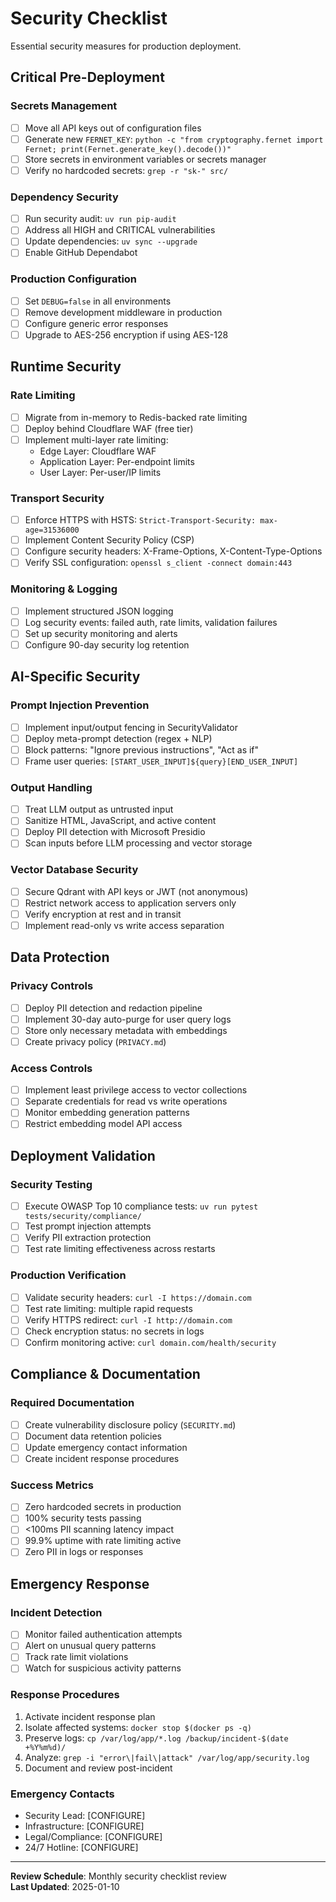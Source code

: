 # Security Checklist

Essential security measures for production deployment.

## Critical Pre-Deployment

### Secrets Management

- [ ] Move all API keys out of configuration files
- [ ] Generate new `FERNET_KEY`: `python -c "from cryptography.fernet import Fernet; print(Fernet.generate_key().decode())"`
- [ ] Store secrets in environment variables or secrets manager
- [ ] Verify no hardcoded secrets: `grep -r "sk-" src/`

### Dependency Security

- [ ] Run security audit: `uv run pip-audit`
- [ ] Address all HIGH and CRITICAL vulnerabilities
- [ ] Update dependencies: `uv sync --upgrade`
- [ ] Enable GitHub Dependabot

### Production Configuration

- [ ] Set `DEBUG=false` in all environments
- [ ] Remove development middleware in production
- [ ] Configure generic error responses
- [ ] Upgrade to AES-256 encryption if using AES-128

## Runtime Security

### Rate Limiting

- [ ] Migrate from in-memory to Redis-backed rate limiting
- [ ] Deploy behind Cloudflare WAF (free tier)
- [ ] Implement multi-layer rate limiting:
  - Edge Layer: Cloudflare WAF
  - Application Layer: Per-endpoint limits
  - User Layer: Per-user/IP limits

### Transport Security

- [ ] Enforce HTTPS with HSTS: `Strict-Transport-Security: max-age=31536000`
- [ ] Implement Content Security Policy (CSP)
- [ ] Configure security headers: X-Frame-Options, X-Content-Type-Options
- [ ] Verify SSL configuration: `openssl s_client -connect domain:443`

### Monitoring & Logging

- [ ] Implement structured JSON logging
- [ ] Log security events: failed auth, rate limits, validation failures
- [ ] Set up security monitoring and alerts
- [ ] Configure 90-day security log retention

## AI-Specific Security

### Prompt Injection Prevention

- [ ] Implement input/output fencing in SecurityValidator
- [ ] Deploy meta-prompt detection (regex + NLP)
- [ ] Block patterns: "Ignore previous instructions", "Act as if"
- [ ] Frame user queries: `[START_USER_INPUT]${query}[END_USER_INPUT]`

### Output Handling

- [ ] Treat LLM output as untrusted input
- [ ] Sanitize HTML, JavaScript, and active content
- [ ] Deploy PII detection with Microsoft Presidio
- [ ] Scan inputs before LLM processing and vector storage

### Vector Database Security

- [ ] Secure Qdrant with API keys or JWT (not anonymous)
- [ ] Restrict network access to application servers only
- [ ] Verify encryption at rest and in transit
- [ ] Implement read-only vs write access separation

## Data Protection

### Privacy Controls

- [ ] Deploy PII detection and redaction pipeline
- [ ] Implement 30-day auto-purge for user query logs
- [ ] Store only necessary metadata with embeddings
- [ ] Create privacy policy (`PRIVACY.md`)

### Access Controls

- [ ] Implement least privilege access to vector collections
- [ ] Separate credentials for read vs write operations
- [ ] Monitor embedding generation patterns
- [ ] Restrict embedding model API access

## Deployment Validation

### Security Testing

- [ ] Execute OWASP Top 10 compliance tests: `uv run pytest tests/security/compliance/`
- [ ] Test prompt injection attempts
- [ ] Verify PII extraction protection
- [ ] Test rate limiting effectiveness across restarts

### Production Verification

- [ ] Validate security headers: `curl -I https://domain.com`
- [ ] Test rate limiting: multiple rapid requests
- [ ] Verify HTTPS redirect: `curl -I http://domain.com`
- [ ] Check encryption status: no secrets in logs
- [ ] Confirm monitoring active: `curl domain.com/health/security`

## Compliance & Documentation

### Required Documentation

- [ ] Create vulnerability disclosure policy (`SECURITY.md`)
- [ ] Document data retention policies
- [ ] Update emergency contact information
- [ ] Create incident response procedures

### Success Metrics

- [ ] Zero hardcoded secrets in production
- [ ] 100% security tests passing
- [ ] <100ms PII scanning latency impact
- [ ] 99.9% uptime with rate limiting active
- [ ] Zero PII in logs or responses

## Emergency Response

### Incident Detection

- [ ] Monitor failed authentication attempts
- [ ] Alert on unusual query patterns
- [ ] Track rate limit violations
- [ ] Watch for suspicious activity patterns

### Response Procedures

1. Activate incident response plan
2. Isolate affected systems: `docker stop $(docker ps -q)`
3. Preserve logs: `cp /var/log/app/*.log /backup/incident-$(date +%Y%m%d)/`
4. Analyze: `grep -i "error\|fail\|attack" /var/log/app/security.log`
5. Document and review post-incident

### Emergency Contacts

- Security Lead: [CONFIGURE]
- Infrastructure: [CONFIGURE]
- Legal/Compliance: [CONFIGURE]
- 24/7 Hotline: [CONFIGURE]

---

**Review Schedule**: Monthly security checklist review  
**Last Updated**: 2025-01-10
